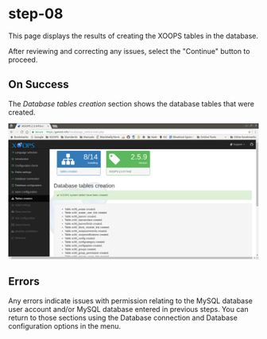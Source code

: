 # step-08

This page displays the results of creating the XOOPS tables in the database.

After reviewing and correcting any issues, select the "Continue" button to proceed.

## On Success

The _Database tables creation_ section shows the database tables that were created.

![XOOPS Installer Table Creation](../../../.gitbook/assets/installer-08.png)

## Errors

Any errors indicate issues with permission relating to the MySQL database user account and/or MySQL database entered in previous steps. You can return to those sections using the Database connection and Database configuration options in the menu.

